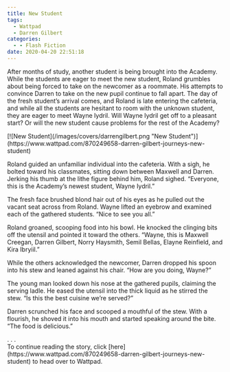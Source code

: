 ```yaml
---
title: New Student
tags:
  - Wattpad
  - Darren Gilbert
categories:
  - - Flash Fiction
date: 2020-04-20 22:51:18
---
```


After months of study, another student is being brought into the Academy. While the students are eager to meet the new student, Roland grumbles about being forced to take on the newcomer as a roommate. His attempts to convince Darren to take on the new pupil continue to fall apart. The day of the fresh student’s arrival comes, and Roland is late entering the cafeteria, and while all the students are hesitant to room with the unknown student, they are eager to meet Wayne Iydril.<!-- more --> Will Wayne Iydril get off to a pleasant start? Or will the new student cause problems for the rest of the Academy?

<div class="center">[![New Student](/images/covers/darrengilbert.png "New Student")](https://www.wattpad.com/870249658-darren-gilbert-journeys-new-student)</div>

Roland guided an unfamiliar individual into the cafeteria. With a sigh, he bolted toward his classmates, sitting down between Maxwell and Darren. Jerking his thumb at the lithe figure behind him, Roland sighed. “Everyone, this is the Academy’s newest student, Wayne Iydril.”

The fresh face brushed blond hair out of his eyes as he pulled out the vacant seat across from Roland. Wayne lifted an eyebrow and examined each of the gathered students. “Nice to see you all.”

Roland groaned, scooping food into his bowl. He knocked the clinging bits off the utensil and pointed it toward the others. “Wayne, this is Maxwell Creegan, Darren Gilbert, Norry Haysmith, Semil Bellas, Elayne Reinfield, and Kira Ibryiil.”

While the others acknowledged the newcomer, Darren dropped his spoon into his stew and leaned against his chair. “How are you doing, Wayne?”

The young man looked down his nose at the gathered pupils, claiming the serving ladle. He eased the utensil into the thick liquid as he stirred the stew. “Is this the best cuisine we’re served?”

Darren scrunched his face and scooped a mouthful of the stew. With a flourish, he shoved it into his mouth and started speaking around the bite. “The food is delicious.”

<div class="center story-ellipses">
.
.
.
</div><div class="center">To continue reading the story, click [here](https://www.wattpad.com/870249658-darren-gilbert-journeys-new-student) to head over to Wattpad.</div>